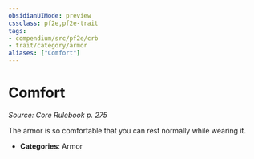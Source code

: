 ```yaml
---
obsidianUIMode: preview
cssclass: pf2e,pf2e-trait
tags:
- compendium/src/pf2e/crb
- trait/category/armor
aliases: ["Comfort"]
---
```

# Comfort  
*Source: Core Rulebook p. 275*  

The armor is so comfortable that you can rest normally while wearing it.

- **Categories**: Armor